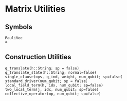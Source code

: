 # Matrix Utilities
## Symbols
```@docs
PauliVec
⊗
```
## Construction Utilities
```@docs
q_translate(h::String; sp = false)
q_translate_state(h::String; normal=false)
single_clause(ops, q_ind, weight, num_qubit; sp=false)
standard_driver(num_qubit; sp = false)
local_field_term(h, idx, num_qubit; sp=false)
two_local_term(j, idx, num_qubit; sp=false)
collective_operator(op, num_qubit; sp=false)
```